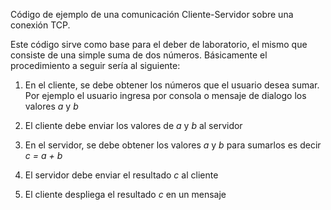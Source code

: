 Código de ejemplo de una comunicación Cliente-Servidor sobre una conexión TCP.

Este código sirve como base para el deber de laboratorio, el mismo que consiste de una simple suma de dos números. Básicamente el procedimiento a seguir sería al siguiente:

1) En el cliente, se debe obtener los números que el usuario desea sumar. Por ejemplo el usuario ingresa por consola o mensaje de dialogo los valores *a* y *b*

2) El cliente debe enviar los valores de *a* y *b* al servidor

3) En el servidor, se debe obtener los valores *a* y *b* para sumarlos es decir *c = a + b*

4) El servidor debe enviar el resultado *c* al cliente

5) El cliente despliega el resultado *c* en un mensaje
